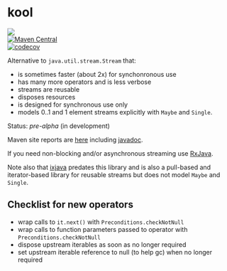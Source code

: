 # kool
<a href="https://travis-ci.org/davidmoten/kool"><img src="https://travis-ci.org/davidmoten/kool.svg"/></a><br/>
[![Maven Central](https://maven-badges.herokuapp.com/maven-central/com.github.davidmoten/kool/badge.svg?style=flat)](https://maven-badges.herokuapp.com/maven-central/com.github.davidmoten/kool)<br/>
[![codecov](https://codecov.io/gh/davidmoten/kool/branch/master/graph/badge.svg)](https://codecov.io/gh/davidmoten/kool)


Alternative to `java.util.stream.Stream` that:

* is sometimes faster (about 2x) for synchonronous use
* has many more operators and is less verbose
* streams are reusable
* disposes resources
* is designed for synchronous use only
* models 0..1 and 1 element streams explicitly with `Maybe` and `Single`.

Status: *pre-alpha* (in development)

Maven site reports are [here](https://davidmoten.github.io/kool) including [javadoc](https://davidmoten.github.io/kool/apidocs/index.html).

If you need non-blocking and/or asynchronous streaming use [RxJava](https://github.com/ReactiveX/RxJava).

Note also that [ixjava](https://github.com/akarnokd/ixjava) predates this library and is also a pull-based and iterator-based library for reusable streams but does not model `Maybe` and `Single`.

## Checklist for new operators
* wrap calls to `it.next()` with `Preconditions.checkNotNull`
* wrap calls to function parameters passed to operator with `Preconditions.checkNotNull`
* dispose upstream iterables as soon as no longer required
* set upstream iterable reference to null (to help gc) when no longer required

